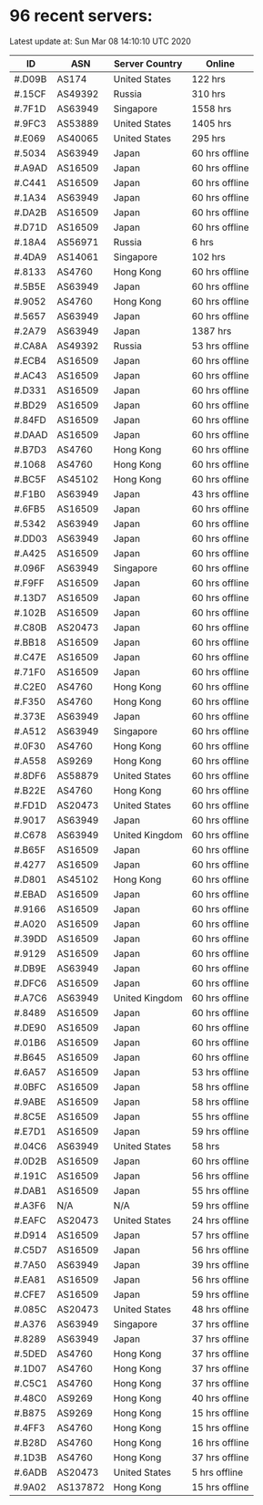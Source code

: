# 96 recent servers:

Latest update at: Sun Mar 08 14:10:10 UTC 2020

| ID | ASN | Server Country | Online |
| -- | --- | -------------- | ------ |
| #.D09B | AS174 | United States | 122 hrs |
| #.15CF | AS49392 | Russia | 310 hrs |
| #.7F1D | AS63949 | Singapore | 1558 hrs |
| #.9FC3 | AS53889 | United States | 1405 hrs |
| #.E069 | AS40065 | United States | 295 hrs |
| #.5034 | AS63949 | Japan | 60 hrs offline |
| #.A9AD | AS16509 | Japan | 60 hrs offline |
| #.C441 | AS16509 | Japan | 60 hrs offline |
| #.1A34 | AS63949 | Japan | 60 hrs offline |
| #.DA2B | AS16509 | Japan | 60 hrs offline |
| #.D71D | AS16509 | Japan | 60 hrs offline |
| #.18A4 | AS56971 | Russia | 6 hrs |
| #.4DA9 | AS14061 | Singapore | 102 hrs |
| #.8133 | AS4760 | Hong Kong | 60 hrs offline |
| #.5B5E | AS63949 | Japan | 60 hrs offline |
| #.9052 | AS4760 | Hong Kong | 60 hrs offline |
| #.5657 | AS63949 | Japan | 60 hrs offline |
| #.2A79 | AS63949 | Japan | 1387 hrs |
| #.CA8A | AS49392 | Russia | 53 hrs offline |
| #.ECB4 | AS16509 | Japan | 60 hrs offline |
| #.AC43 | AS16509 | Japan | 60 hrs offline |
| #.D331 | AS16509 | Japan | 60 hrs offline |
| #.BD29 | AS16509 | Japan | 60 hrs offline |
| #.84FD | AS16509 | Japan | 60 hrs offline |
| #.DAAD | AS16509 | Japan | 60 hrs offline |
| #.B7D3 | AS4760 | Hong Kong | 60 hrs offline |
| #.1068 | AS4760 | Hong Kong | 60 hrs offline |
| #.BC5F | AS45102 | Hong Kong | 60 hrs offline |
| #.F1B0 | AS63949 | Japan | 43 hrs offline |
| #.6FB5 | AS16509 | Japan | 60 hrs offline |
| #.5342 | AS63949 | Japan | 60 hrs offline |
| #.DD03 | AS63949 | Japan | 60 hrs offline |
| #.A425 | AS16509 | Japan | 60 hrs offline |
| #.096F | AS63949 | Singapore | 60 hrs offline |
| #.F9FF | AS16509 | Japan | 60 hrs offline |
| #.13D7 | AS16509 | Japan | 60 hrs offline |
| #.102B | AS16509 | Japan | 60 hrs offline |
| #.C80B | AS20473 | Japan | 60 hrs offline |
| #.BB18 | AS16509 | Japan | 60 hrs offline |
| #.C47E | AS16509 | Japan | 60 hrs offline |
| #.71F0 | AS16509 | Japan | 60 hrs offline |
| #.C2E0 | AS4760 | Hong Kong | 60 hrs offline |
| #.F350 | AS4760 | Hong Kong | 60 hrs offline |
| #.373E | AS63949 | Japan | 60 hrs offline |
| #.A512 | AS63949 | Singapore | 60 hrs offline |
| #.0F30 | AS4760 | Hong Kong | 60 hrs offline |
| #.A558 | AS9269 | Hong Kong | 60 hrs offline |
| #.8DF6 | AS58879 | United States | 60 hrs offline |
| #.B22E | AS4760 | Hong Kong | 60 hrs offline |
| #.FD1D | AS20473 | United States | 60 hrs offline |
| #.9017 | AS63949 | Japan | 60 hrs offline |
| #.C678 | AS63949 | United Kingdom | 60 hrs offline |
| #.B65F | AS16509 | Japan | 60 hrs offline |
| #.4277 | AS16509 | Japan | 60 hrs offline |
| #.D801 | AS45102 | Hong Kong | 60 hrs offline |
| #.EBAD | AS16509 | Japan | 60 hrs offline |
| #.9166 | AS16509 | Japan | 60 hrs offline |
| #.A020 | AS16509 | Japan | 60 hrs offline |
| #.39DD | AS16509 | Japan | 60 hrs offline |
| #.9129 | AS16509 | Japan | 60 hrs offline |
| #.DB9E | AS63949 | Japan | 60 hrs offline |
| #.DFC6 | AS16509 | Japan | 60 hrs offline |
| #.A7C6 | AS63949 | United Kingdom | 60 hrs offline |
| #.8489 | AS16509 | Japan | 60 hrs offline |
| #.DE90 | AS16509 | Japan | 60 hrs offline |
| #.01B6 | AS16509 | Japan | 60 hrs offline |
| #.B645 | AS16509 | Japan | 60 hrs offline |
| #.6A57 | AS16509 | Japan | 53 hrs offline |
| #.0BFC | AS16509 | Japan | 58 hrs offline |
| #.9ABE | AS16509 | Japan | 58 hrs offline |
| #.8C5E | AS16509 | Japan | 55 hrs offline |
| #.E7D1 | AS16509 | Japan | 59 hrs offline |
| #.04C6 | AS63949 | United States | 58 hrs |
| #.0D2B | AS16509 | Japan | 60 hrs offline |
| #.191C | AS16509 | Japan | 56 hrs offline |
| #.DAB1 | AS16509 | Japan | 55 hrs offline |
| #.A3F6 | N/A | N/A | 59 hrs offline |
| #.EAFC | AS20473 | United States | 24 hrs offline |
| #.D914 | AS16509 | Japan | 57 hrs offline |
| #.C5D7 | AS16509 | Japan | 56 hrs offline |
| #.7A50 | AS63949 | Japan | 39 hrs offline |
| #.EA81 | AS16509 | Japan | 56 hrs offline |
| #.CFE7 | AS16509 | Japan | 59 hrs offline |
| #.085C | AS20473 | United States | 48 hrs offline |
| #.A376 | AS63949 | Singapore | 37 hrs offline |
| #.8289 | AS63949 | Japan | 37 hrs offline |
| #.5DED | AS4760 | Hong Kong | 37 hrs offline |
| #.1D07 | AS4760 | Hong Kong | 37 hrs offline |
| #.C5C1 | AS4760 | Hong Kong | 37 hrs offline |
| #.48C0 | AS9269 | Hong Kong | 40 hrs offline |
| #.B875 | AS9269 | Hong Kong | 15 hrs offline |
| #.4FF3 | AS4760 | Hong Kong | 15 hrs offline |
| #.B28D | AS4760 | Hong Kong | 16 hrs offline |
| #.1D3B | AS4760 | Hong Kong | 37 hrs offline |
| #.6ADB | AS20473 | United States | 5 hrs offline |
| #.9A02 | AS137872 | Hong Kong | 15 hrs offline |

